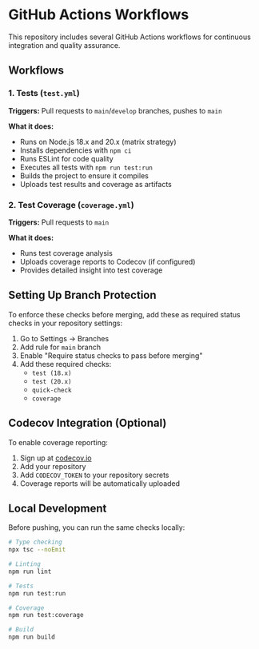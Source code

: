 # GitHub Actions Workflows

This repository includes several GitHub Actions workflows for continuous integration and quality assurance.

## Workflows

### 1. Tests (`test.yml`)

**Triggers:** Pull requests to `main`/`develop` branches, pushes to `main`

**What it does:**

- Runs on Node.js 18.x and 20.x (matrix strategy)
- Installs dependencies with `npm ci`
- Runs ESLint for code quality
- Executes all tests with `npm run test:run`
- Builds the project to ensure it compiles
- Uploads test results and coverage as artifacts

### 2. Test Coverage (`coverage.yml`)

**Triggers:** Pull requests to `main`

**What it does:**

- Runs test coverage analysis
- Uploads coverage reports to Codecov (if configured)
- Provides detailed insight into test coverage

## Setting Up Branch Protection

To enforce these checks before merging, add these as required status checks in your repository settings:

1. Go to Settings → Branches
2. Add rule for `main` branch
3. Enable "Require status checks to pass before merging"
4. Add these required checks:
   - `test (18.x)`
   - `test (20.x)`
   - `quick-check`
   - `coverage`

## Codecov Integration (Optional)

To enable coverage reporting:

1. Sign up at [codecov.io](https://codecov.io)
2. Add your repository
3. Add `CODECOV_TOKEN` to your repository secrets
4. Coverage reports will be automatically uploaded

## Local Development

Before pushing, you can run the same checks locally:

```bash
# Type checking
npx tsc --noEmit

# Linting
npm run lint

# Tests
npm run test:run

# Coverage
npm run test:coverage

# Build
npm run build
```
